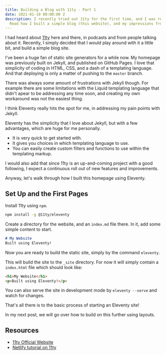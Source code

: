 ```yaml
---
title: Building a Blog with 11ty - Part 1
date: 2021-01-10 00:00:00 Z
description: I recently tried out 11ty for the first time, and I was really impressed!
  Read how I built a simple blog (this website), and my impressions from the process.
---
```


I had heard about [11ty](https://www.11ty.dev/) here and there, in podcasts and from people talking about it. Recently, I simply decided that I would play around with it a little bit, and build a simple blog site.

I've been a huge fan of static site generators for a while now. My homepage was previously built on Jekyll, and published on GitHub Pages. I love that simplicity of coding in HTML, CSS, and a dash of a templating language. And that deploying is only a matter of pushing to the `master` branch.

There was always some amount of frustrations with Jekyll though. For example there are some limitations with the Liquid templating language that didn't apear to be addressing any time soon, and creating my own workaround was not the easiest thing.

I think Eleventy really hits the spot for me, in addressing my pain points with Jekyll.

Eleventy has the simplicity that I love about Jekyll, but with a few advantages, which are huge for me personally. 

* It is very quick to get started with.
* It gives you choices in which templating language to use.
* You can easily create custom filters and functions to use within the templating markup.

I would also add that since 11ty is an up-and-coming project with a good following, I expect a continuous roll out of new features and improvements.

Anyway, let's walk through how I built this homepage using Eleventy.

## Set Up and the First Pages

Install 11ty using `npm`.

```bash
npm install -g @11ty/eleventy
```

Create a directory for the website, and an `index.md` file there. In it, add some simple content to start.

```markdown
# My Website
Built using Eleventy!
```

Now you are ready to build the static site, simply by the command `eleventy`.

This will build the site to the `_site` directory. For now it will simply contain a `index.html` file which should look like:

```html
<h1>My Website</h1>
<p>Built using Eleventy!</p>
```

You can also serve the site in development mode by `eleventy --serve` and watch for changes.

That's all there is to the basic process of starting an Eleventy site! 

In my next post, we will go over how to build on this further using layouts.

## Resources

* [11ty Official Website](https://www.11ty.dev/)
* [Netlify tutorial on 11ty](https://www.netlify.com/blog/2020/04/09/lets-learn-eleventy-boost-your-jamstack-skills-with-11ty/)
